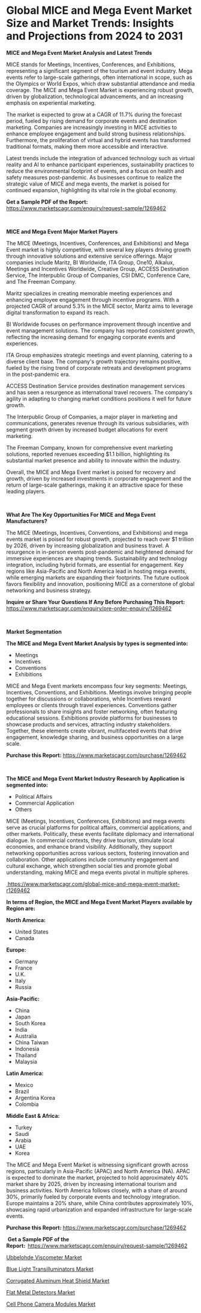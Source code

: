 <p><h1>Global MICE and Mega Event Market Size and Market Trends: Insights and Projections from 2024 to 2031</h1></p><p><strong>MICE and Mega Event Market Analysis and Latest Trends</strong></p>
<p><p>MICE stands for Meetings, Incentives, Conferences, and Exhibitions, representing a significant segment of the tourism and event industry. Mega events refer to large-scale gatherings, often international in scope, such as the Olympics or World Expos, which draw substantial attendance and media coverage. The MICE and Mega Event Market is experiencing robust growth, driven by globalization, technological advancements, and an increasing emphasis on experiential marketing.</p><p>The market is expected to grow at a CAGR of 11.7% during the forecast period, fueled by rising demand for corporate events and destination marketing. Companies are increasingly investing in MICE activities to enhance employee engagement and build strong business relationships. Furthermore, the proliferation of virtual and hybrid events has transformed traditional formats, making them more accessible and interactive. </p><p>Latest trends include the integration of advanced technology such as virtual reality and AI to enhance participant experiences, sustainability practices to reduce the environmental footprint of events, and a focus on health and safety measures post-pandemic. As businesses continue to realize the strategic value of MICE and mega events, the market is poised for continued expansion, highlighting its vital role in the global economy.</p></p>
<p><strong>Get a Sample PDF of the Report:&nbsp;</strong> <a href="https://www.marketscagr.com/enquiry/request-sample/1269462?utm_campaign=1261&utm_medium=2&utm_source=Github&utm_content=ia&utm_term=30092024&utm_id=mice-and-mega-event">https://www.marketscagr.com/enquiry/request-sample/1269462</a></p>
<p>&nbsp;</p>
<p><strong>MICE and Mega Event Major Market Players</strong></p>
<p><p>The MICE (Meetings, Incentives, Conferences, and Exhibitions) and Mega Event market is highly competitive, with several key players driving growth through innovative solutions and extensive service offerings. Major companies include Maritz, BI Worldwide, ITA Group, One10, Alkalux, Meetings and Incentives Worldwide, Creative Group, ACCESS Destination Service, The Interpublic Group of Companies, CSI DMC, Conference Care, and The Freeman Company.</p><p>Maritz specializes in creating memorable meeting experiences and enhancing employee engagement through incentive programs. With a projected CAGR of around 5.3% in the MICE sector, Maritz aims to leverage digital transformation to expand its reach.</p><p>BI Worldwide focuses on performance improvement through incentive and event management solutions. The company has reported consistent growth, reflecting the increasing demand for engaging corporate events and experiences. </p><p>ITA Group emphasizes strategic meetings and event planning, catering to a diverse client base. The company's growth trajectory remains positive, fueled by the rising trend of corporate retreats and development programs in the post-pandemic era.</p><p>ACCESS Destination Service provides destination management services and has seen a resurgence as international travel recovers. The company's agility in adapting to changing market conditions positions it well for future growth.</p><p>The Interpublic Group of Companies, a major player in marketing and communications, generates revenue through its various subsidiaries, with segment growth driven by increased budget allocations for event marketing.</p><p>The Freeman Company, known for comprehensive event marketing solutions, reported revenues exceeding $1.1 billion, highlighting its substantial market presence and ability to innovate within the industry.</p><p>Overall, the MICE and Mega Event market is poised for recovery and growth, driven by increased investments in corporate engagement and the return of large-scale gatherings, making it an attractive space for these leading players.</p></p>
<p>&nbsp;</p>
<p><strong>What Are The Key Opportunities For MICE and Mega Event Manufacturers?</strong></p>
<p><p>The MICE (Meetings, Incentives, Conventions, and Exhibitions) and mega events market is poised for robust growth, projected to reach over $1 trillion by 2026, driven by increasing globalization and business travel. A resurgence in in-person events post-pandemic and heightened demand for immersive experiences are shaping trends. Sustainability and technology integration, including hybrid formats, are essential for engagement. Key regions like Asia-Pacific and North America lead in hosting mega events, while emerging markets are expanding their footprints. The future outlook favors flexibility and innovation, positioning MICE as a cornerstone of global networking and business strategy.</p></p>
<p><strong>Inquire or Share Your Questions If Any Before Purchasing This Report:</strong> <a href="https://www.marketscagr.com/enquiry/pre-order-enquiry/1269462?utm_campaign=1261&utm_medium=2&utm_source=Github&utm_content=ia&utm_term=30092024&utm_id=mice-and-mega-event">https://www.marketscagr.com/enquiry/pre-order-enquiry/1269462</a></p>
<p>&nbsp;</p>
<p><strong>Market Segmentation</strong></p>
<p><strong>The MICE and Mega Event Market Analysis by types is segmented into:</strong></p>
<p><ul><li>Meetings</li><li>Incentives</li><li>Conventions</li><li>Exhibitions</li></ul></p>
<p><p>MICE and Mega Event markets encompass four key segments: Meetings, Incentives, Conventions, and Exhibitions. Meetings involve bringing people together for discussions or collaborations, while Incentives reward employees or clients through travel experiences. Conventions gather professionals to share insights and foster networking, often featuring educational sessions. Exhibitions provide platforms for businesses to showcase products and services, attracting industry stakeholders. Together, these elements create vibrant, multifaceted events that drive engagement, knowledge sharing, and business opportunities on a large scale.</p></p>
<p><strong>Purchase this Report:&nbsp;</strong><a href="https://www.marketscagr.com/purchase/1269462?utm_campaign=1261&utm_medium=2&utm_source=Github&utm_content=ia&utm_term=30092024&utm_id=mice-and-mega-event">https://www.marketscagr.com/purchase/1269462</a></p>
<p>&nbsp;</p>
<p><strong>The MICE and Mega Event Market Industry Research by Application is segmented into:</strong></p>
<p><ul><li>Political Affairs</li><li>Commercial Application</li><li>Others</li></ul></p>
<p><p>MICE (Meetings, Incentives, Conferences, Exhibitions) and mega events serve as crucial platforms for political affairs, commercial applications, and other markets. Politically, these events facilitate diplomacy and international dialogue. In commercial contexts, they drive tourism, stimulate local economies, and enhance brand visibility. Additionally, they support networking opportunities across various sectors, fostering innovation and collaboration. Other applications include community engagement and cultural exchange, which strengthen social ties and promote global understanding, making MICE and mega events pivotal in multiple spheres.</p></p>
<p><a href="https://www.marketscagr.com/global-mice-and-mega-event-market-r1269462?utm_campaign=1261&utm_medium=2&utm_source=Github&utm_content=ia&utm_term=30092024&utm_id=mice-and-mega-event">&nbsp;https://www.marketscagr.com/global-mice-and-mega-event-market-r1269462</a></p>
<p><strong>In terms of Region, the MICE and Mega Event Market Players available by Region are:</strong></p>
<p>
    <p> <strong> North America: </strong>
        <ul>
            <li>United States</li>
            <li>Canada</li>
        </ul>
        </p> 
    <p> <strong> Europe: </strong>
        <ul>
            <li>Germany</li>
            <li>France</li>
            <li>U.K.</li>
            <li>Italy</li>
            <li>Russia</li>
        </ul>
        </p> 
    <p> <strong> Asia-Pacific: </strong>
        <ul>
            <li>China</li>
            <li>Japan</li>
            <li>South Korea</li>
            <li>India</li>
            <li>Australia</li>
            <li>China Taiwan</li>
            <li>Indonesia</li>
            <li>Thailand</li>
            <li>Malaysia</li>
        </ul>
        </p> 
    <p> <strong> Latin America: </strong>
        <ul>
            <li>Mexico</li>
            <li>Brazil</li>
            <li>Argentina Korea</li>
            <li>Colombia</li>
        </ul>
        </p> 
    <p> <strong> Middle East & Africa: </strong>
        <ul>
            <li>Turkey</li>
            <li>Saudi</li>
            <li>Arabia</li>
            <li>UAE</li>
            <li>Korea</li>
        </ul>
    </p>
    </p>
<p><p>The MICE and Mega Event Market is witnessing significant growth across regions, particularly in Asia-Pacific (APAC) and North America (NA). APAC is expected to dominate the market, projected to hold approximately 40% market share by 2025, driven by increasing international tourism and business activities. North America follows closely, with a share of around 30%, primarily fueled by corporate events and technology integration. Europe maintains a 20% share, while China contributes approximately 10%, showcasing rapid urbanization and expanded infrastructure for large-scale events.</p></p>
<p><strong>Purchase this Report: </strong><a href="https://www.marketscagr.com/purchase/1269462?utm_campaign=1261&utm_medium=2&utm_source=Github&utm_content=ia&utm_term=30092024&utm_id=mice-and-mega-event">https://www.marketscagr.com/purchase/1269462</a></p>
<p>&nbsp;<strong>Get a Sample PDF of the Report:&nbsp;&nbsp;</strong><a href="https://www.marketscagr.com/enquiry/request-sample/1269462?utm_campaign=1261&utm_medium=2&utm_source=Github&utm_content=ia&utm_term=30092024&utm_id=mice-and-mega-event">https://www.marketscagr.com/enquiry/request-sample/1269462</a></p>
<p><strong></strong></p>
<p><p><a href="https://www.linkedin.com/pulse/ubbelohde-viscometer-market-size-share-trends-analysis-dp5ie?utm_campaign=1261&utm_medium=2&utm_source=Github&utm_content=ia&utm_term=30092024&utm_id=mice-and-mega-event">Ubbelohde Viscometer Market</a></p><p><a href="https://www.linkedin.com/pulse/blue-light-transilluminators-market-size-share-trends-analysis-zeske?utm_campaign=1261&utm_medium=2&utm_source=Github&utm_content=ia&utm_term=30092024&utm_id=mice-and-mega-event">Blue Light Transilluminators Market</a></p><p><a href="https://issuu.com/reportprime-2/docs/corrugated-aluminum-heat-shield-mar_3cd0357dbc1202?utm_campaign=1261&utm_medium=2&utm_source=Github&utm_content=ia&utm_term=30092024&utm_id=mice-and-mega-event">Corrugated Aluminum Heat Shield Market</a></p><p><a href="https://www.linkedin.com/pulse/insights-flat-metal-detectors-market-players-size-geographical-e5ime?utm_campaign=1261&utm_medium=2&utm_source=Github&utm_content=ia&utm_term=30092024&utm_id=mice-and-mega-event">Flat Metal Detectors Market</a></p><p><a href="https://issuu.com/reportprime-2/docs/cell-phone-camera-modules-market-si_12cb9cb52ed2a1?utm_campaign=1261&utm_medium=2&utm_source=Github&utm_content=ia&utm_term=30092024&utm_id=mice-and-mega-event">Cell Phone Camera Modules Market</a></p></p>